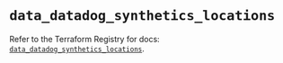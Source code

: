 # `data_datadog_synthetics_locations`

Refer to the Terraform Registry for docs: [`data_datadog_synthetics_locations`](https://registry.terraform.io/providers/datadog/datadog/3.78.0/docs/data-sources/synthetics_locations).
